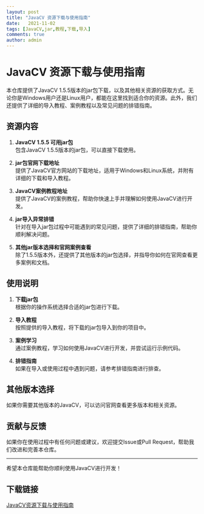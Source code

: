 ```yaml
---
layout: post
title: "JavaCV 资源下载与使用指南"
date:   2021-11-02
tags: [JavaCV,jar,教程,下载,导入]
comments: true
author: admin
---
```

# JavaCV 资源下载与使用指南

本仓库提供了JavaCV 1.5.5版本的jar包下载，以及其他相关资源的获取方式。无论你是Windows用户还是Linux用户，都能在这里找到适合你的资源。此外，我们还提供了详细的导入教程、案例教程以及常见问题的排错指南。

## 资源内容

1. **JavaCV 1.5.5 可用jar包**  
   包含JavaCV 1.5.5版本的jar包，可以直接下载使用。

2. **jar包官网下载地址**  
   提供了JavaCV官方网站的下载地址，适用于Windows和Linux系统，并附有详细的下载和导入教程。

3. **JavaCV案例教程地址**  
   提供了JavaCV的案例教程，帮助你快速上手并理解如何使用JavaCV进行开发。

4. **jar导入异常排错**  
   针对在导入jar包过程中可能遇到的常见问题，提供了详细的排错指南，帮助你顺利解决问题。

5. **其他jar版本选择和官网案例查看**  
   除了1.5.5版本外，还提供了其他版本的jar包选择，并指导你如何在官网查看更多案例和文档。

## 使用说明

1. **下载jar包**  
   根据你的操作系统选择合适的jar包进行下载。

2. **导入教程**  
   按照提供的导入教程，将下载的jar包导入到你的项目中。

3. **案例学习**  
   通过案例教程，学习如何使用JavaCV进行开发，并尝试运行示例代码。

4. **排错指南**  
   如果在导入或使用过程中遇到问题，请参考排错指南进行排查。

## 其他版本选择

如果你需要其他版本的JavaCV，可以访问官网查看更多版本和相关资源。

## 贡献与反馈

如果你在使用过程中有任何问题或建议，欢迎提交Issue或Pull Request，帮助我们改进和完善本仓库。

---

希望本仓库能帮助你顺利使用JavaCV进行开发！

## 下载链接

[JavaCV资源下载与使用指南](https://pan.quark.cn/s/c052e7366472)